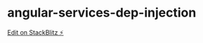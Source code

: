 # angular-services-dep-injection

[Edit on StackBlitz ⚡️](https://stackblitz.com/edit/angular-services-dep-injection)
